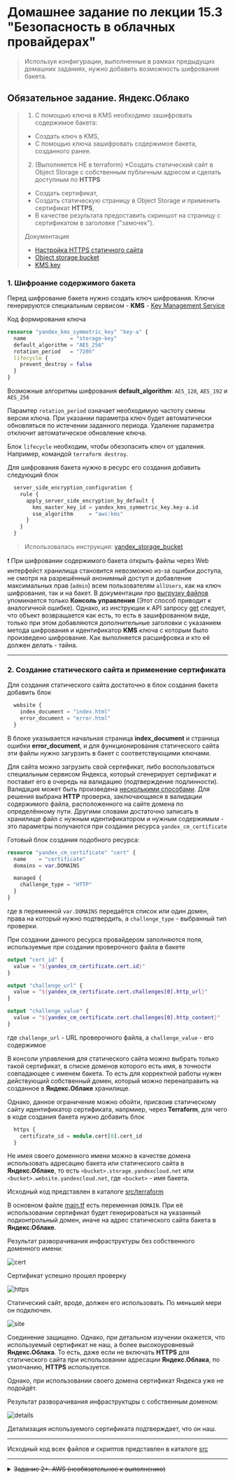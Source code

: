 # Домашнее задание по лекции 15.3 "Безопасность в облачных провайдерах"

> Используя конфигурации, выполненные в рамках предыдущих домашних заданиях, нужно добавить возможность шифрования бакета.

## Обязательное задание. Яндекс.Облако

> 1. С помощью ключа в KMS необходимо зашифровать содержимое бакета:
> - Создать ключ в KMS,
> - С помощью ключа зашифровать содержимое бакета, созданного ранее.
> 2. (Выполняется НЕ в terraform) *Создать статический сайт в Object Storage c собственным публичным адресом и сделать доступным по **HTTPS**
> - Создать сертификат,
> - Создать статическую страницу в Object Storage и применить сертификат **HTTPS**,
> - В качестве результата предоставить скриншот на страницу с сертификатом в заголовке ("замочек").
> 
> Документация
> - [Настройка HTTPS статичного сайта](https://cloud.yandex.ru/docs/storage/operations/hosting/certificate)
> - [Object storage bucket](https://registry.terraform.io/providers/yandex-cloud/yandex/latest/docs/resources/storage_bucket)
> - [KMS key](https://registry.terraform.io/providers/yandex-cloud/yandex/latest/docs/resources/kms_symmetric_key)

### 1. Шифроание содержимого бакета

Перед шифрование бакета нужно создать ключ шифрования.
Ключи генерируются специальным сервисом - **KMS** - [Key Management Service](https://cloud.yandex.ru/docs/kms/)

Код формирования ключа

```terraform
resource "yandex_kms_symmetric_key" "key-a" {
  name              = "storage-key"
  default_algorithm = "AES_256"
  rotation_period   = "720h"
  lifecycle {
    prevent_destroy = false
  }
}
```

Возможные алгоритмы шифрования **default_algorithm**: `AES_128`, `AES_192` и `AES_256`

Парамтер `rotation_period` означает необходимую частоту смены версии ключа.
При указании параметра ключ будет автоматически обновляться по истечении заданного периода.
Удаление параметра отключит автоматическое обновление ключа.

Блок `lifecycle` необходим, чтобы обезопасить ключ от удаления. Например, командой `terraform destroy`.

Для шифрования бакета нужно в ресурс его создания добавить следующий блок

```terraform
  server_side_encryption_configuration {
    rule {
      apply_server_side_encryption_by_default {
        kms_master_key_id = yandex_kms_symmetric_key.key-a.id
        sse_algorithm     = "aws:kms"
      }
    }
  }
```
> Использовалась инструкция: [yandex_storage_bucket](https://registry.tfpla.net/providers/yandex-cloud/yandex/latest/docs/resources/storage_bucket#using-sse)

:exclamation: При шифровании содержимого бакета открыть файлы через Web интерфейст хранилища
становится невозможно из-за ошибки доступа, не смотря на разрешённый анонимный доступ и
добавление максимальных прав (`admin`) всем пользователям `allUsers`, как на ключ шифрования,
так и на бакет. В документации про [выгрузку файлов](https://cloud.yandex.ru/docs/storage/operations/objects/download) упоминается только **Консоль управления**
(Этот способ приводит к аналогичной ошибке).
Однако, из инструкции к API запросу [get](https://cloud.yandex.ru/docs/storage/s3/api-ref/object/get) следует, что объект
возвращается как есть, то есть в зашифрованном виде, только при этом добавляются дополнительные
заголовки с указанием метода шифрования и идентификатор **KMS** ключа с которым было произведено
шифрование. Как выполняется расшифровка и кто её должен делать - тайна.

---

### 2. Создание статического сайта и применение сертификата

Для создания статического сайта достаточно в блок создания бакета добавить блок 

```terraform
  website {
    index_document = "index.html"
    error_document = "error.html"
  }
```

В блоке указывается начальная страница **index_document** и страница ошибки **error_document**,
и для функционирования статического сайта эти файлы нужно загурзить в бакет с соответствующими
ключами.

Для сайта можно загрузить свой сертификат, либо воспользоваться специальным сервисом Яндекса,
который сгенерирует сертификат и поставит его в очередь на валидацию (подтверждение подлинности).
Валидация может быть произведена [несколькими способами](https://cloud.yandex.ru/docs/certificate-manager/concepts/challenges).
Для решения выбрана **HTTP** проверка, заключающаяся в валидации содержимого файла,
расположенного на сайте домена по определённому пути. Другими словами достаточно записать в
хранилище файл с нужным идентификатором и нужным содержимым - это параметры получаются
при создании ресурса `yandex_cm_certificate`

Готовый блок создания подобного ресурса:

```terraform
resource "yandex_cm_certificate" "cert" {
  name    = "certificate"
  domains = var.DOMAINS

  managed {
    challenge_type = "HTTP"
  }
}
```

где в переменной `var.DOMAINS` передаётся список или один домен,
права на который нужно подтвердить, а `challenge_type` - выбранный тип проверки.

При создании данного ресурса провайдером заполняются поля, используемые при создании проверочного файла в бакете

```terraform
output "cert_id" {
  value = "${yandex_cm_certificate.cert.id}"
}

output "challenge_url" {
  value = "${yandex_cm_certificate.cert.challenges[0].http_url}"
}

output "challenge_value" {
  value = "${yandex_cm_certificate.cert.challenges[0].http_content}"
}
```
где `challenge_url` - URL проверочного файла, а `challenge_value` - его содержимое

В консоли управления для статического сайта можно выбрать только такой сертификат, в списке
доменов которого есть имя, в точности совпадающее с именем бакета. То есть для корректной работы
нужен действующий собственный домен, который можно перенаправить на созданное в **Яндекс.Облаке** хранилище.

Однако, данное ограничение можно обойти, присвоив статическому сайту идентификатор сертификата,
напрмиер, через **Terraform**, для чего в коде создания бакета нужно добавить блок

```terraform
  https {
    certificate_id = module.cert[0].cert_id
  }
```

Не имея своего доменного имени можно в качестве домена использовать адресацию бакета или
статического сайта в **Яндекс.Облаке**, то есть `<bucket>.storage.yandexcloud.net` или
`<bucket>.website.yandexcloud.net`, где `<bucket>` - имя бакета.

Исходный код представлен в каталоге [src/terraform](./src/terraform/)

В основном файле [main.tf](./src/terraform/main.tf) есть переменная `DOMAIN`.
При её использовании сертификат будет генерироваться на указанный подконтрольный домен,
иначе на адрес статического сайта бакета в **Яндекс.Облаке**.

Результат разворачивания инфраструктуры без собственного доменного имени:

![cert](./img/cert.png)

Сертификат успешно прошел проверку

![https](./img/https.png)

Статический сайт, вроде, должен его использовать. По меньшей мери он подключен.

![site](./img/site.png)

Соединение защищено. Однако, при детальном изучении окажется, что используемый сертификат не наш, а более высокоуровневый **Яндекс.Облака**.
То есть, даже если не включать **HTTPS** для статического сайта при использовании адресации **Яндекс.Облака**, по умолчанию, **HTTPS** используется.

Однако, при использовании своего домена сертификат Яндекса уже не подойдёт.

Результат разворачивания инфраструктцры с собственным доменом:

![details](./img/details.png)

Детализация используемого сертификата подтверждает, что он наш.

---

Исходный код всех файлов и скриптов представлен в каталоге [src](./src)

---

<details>
<summary><strike>Задание 2*. AWS (необязательное к выполнению)</strike></summary>

1. С помощью роли IAM записать файлы ЕС2 в S3-бакет:
- Создать роль в IAM для возможности записи в S3 бакет;
- Применить роль к ЕС2-инстансу;
- С помощью бутстрап скрипта записать в бакет файл web-страницы.
2. Организация шифрования содержимого S3-бакета:
- Используя конфигурации, выполненные в рамках ДЗ на предыдущем занятии, добавить к созданному ранее bucket S3 возможность шифрования Server-Side, используя общий ключ;
- Включить шифрование SSE-S3 bucket S3 для шифрования всех вновь добавляемых объектов в данный bucket.
3. *Создание сертификата SSL и применение его к ALB:
- Создать сертификат с подтверждением по email;
- Сделать запись в Route53 на собственный поддомен, указав адрес LB;
- Применить к HTTPS запросам на LB созданный ранее сертификат.

Resource terraform
- [IAM Role](https://registry.terraform.io/providers/hashicorp/aws/latest/docs/resources/iam_role)
- [AWS KMS](https://registry.terraform.io/providers/hashicorp/aws/latest/docs/resources/kms_key)
- [S3 encrypt with KMS key](https://registry.terraform.io/providers/hashicorp/aws/latest/docs/resources/s3_bucket_object#encrypting-with-kms-key)

Пример bootstrap-скрипта:
```
#!/bin/bash
yum install httpd -y
service httpd start
chkconfig httpd on
cd /var/www/html
echo "<html><h1>My cool web-server</h1></html>" > index.html
aws s3 mb s3://mysuperbacketname2021
aws s3 cp index.html s3://mysuperbacketname2021
```

</details>